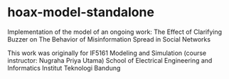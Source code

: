 # hoax-model-standalone

Implementation of the model of an ongoing work: The Effect of Clarifying Buzzer on The Behavior of Misinformation Spread in Social Networks

This work was originally for IF5161 Modeling and Simulation (course instructor: Nugraha Priya Utama)
School of Electrical Engineering and Informatics
Institut Teknologi Bandung
